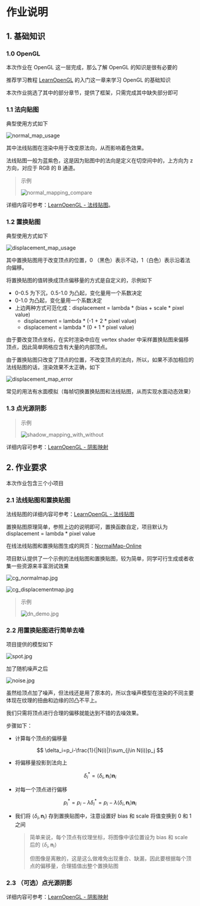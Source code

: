 # 作业说明

## 1. 基础知识

### 1.0 OpenGL

本次作业在 OpenGL 这一层完成，那么了解 OpenGL 的知识是很有必要的

推荐学习教程 [LearnOpenGL](https://learnopengl-cn.github.io/) 的入门这一章来学习 OpenGL 的基础知识

本次作业挑选了其中的部分章节，提供了框架，只需完成其中缺失部分即可

### 1.1 法向贴图

典型使用方式如下

![normal_map_usage](https://cdn.jsdelivr.net/gh/Ubpa/USTC_CG_Data@master/Homeworks/08_Shader/normal_map_usage.jpg)

其中法线贴图在渲染中用于改变原法向，从而影响着色效果。

法线贴图一般为蓝紫色，这是因为贴图中的法向是定义在切空间中的，上方向为 z 方向，对应于 RGB 的 B 通道。

> 示例
>
> ![normal_mapping_compare](https://cdn.jsdelivr.net/gh/Ubpa/USTC_CG_Data@master/Homeworks/08_Shader/normal_mapping_compare.jpg)

详细内容可参考：[LearnOpenGL - 法线贴图](https://learnopengl-cn.github.io/05%20Advanced%20Lighting/04%20Normal%20Mapping/)。

### 1.2 置换贴图

典型使用方式如下

![displacement_map_usage](https://cdn.jsdelivr.net/gh/Ubpa/USTC_CG_Data@master/Homeworks/08_Shader/displacement_map_usage.jpg)

其中置换贴图用于改变顶点的位置，0 （黑色）表示不动，1（白色）表示沿着法向偏移。

将置换贴图的值转换成顶点偏移量的方式是自定义的，示例如下

- 0-0.5 为下沉，0.5-1.0 为凸起，变化量用一个系数决定
- 0-1.0 为凸起，变化量用一个系数决定
- 上边两种方式可范化成：displacement = lambda * (bias + scale * pixel value)
  - displacement = lambda * (-1 + 2 * pixel value)
  - displacement = lambda * (0 + 1 * pixel value)

由于要改变顶点坐标，在实时渲染中应在 vertex shader 中采样置换贴图来偏移顶点，因此简单网格应含有大量的内部顶点。

由于置换贴图只改变了顶点的位置，不改变顶点的法向，所以，如果不添加相应的法线贴图的话，渲染效果不太正确，如下

![displacement_map_error](https://cdn.jsdelivr.net/gh/Ubpa/USTC_CG_Data@master/Homeworks/08_Shader/displacement_map_error.jpg)



常见的用法有水面模拟（每帧切换置换贴图和法线贴图，从而实现水面动态效果）

### 1.3 点光源阴影

> 示例
>
> ![shadow_mapping_with_without](https://cdn.jsdelivr.net/gh/Ubpa/USTC_CG_Data@master/Homeworks/08_Shader/shadow_mapping_with_without.jpg)

详细内容可参考：[LearnOpenGL - 阴影映射](https://learnopengl-cn.github.io/05%20Advanced%20Lighting/03%20Shadows/01%20Shadow%20Mapping/) 

## 2. 作业要求

本次作业包含三个小项目

### 2.1 法线贴图和置换贴图

法线贴图的详细内容可参考：[LearnOpenGL - 法线贴图](https://learnopengl-cn.github.io/05%20Advanced%20Lighting/04%20Normal%20Mapping/) 

置换贴图原理简单，参照上边的说明即可，置换函数自定，项目默认为 displacement = lambda * pixel value

在线法线贴图和置换贴图生成的网页：[NormalMap-Online](https://cpetry.github.io/NormalMap-Online/) 

项目默认提供了一个示例的法线贴图和置换贴图，较为简单，同学可行生成或者收集一些资源来丰富测试效果

![cg_normalmap.jpg](https://cdn.jsdelivr.net/gh/Ubpa/USTC_CG_Data@master/Homeworks/08_Shader/textures/cg_normalmap.jpg)

![cg_displacementmap.jpg](https://cdn.jsdelivr.net/gh/Ubpa/USTC_CG_Data@master/Homeworks/08_Shader/textures/cg_displacementmap.jpg)

> 示例
>
> ![dn_demo.jpg](https://cdn.jsdelivr.net/gh/Ubpa/USTC_CG_Data@master/Homeworks/08_Shader/dn_demo.jpg)

### 2.2 用置换贴图进行简单去噪

项目提供的模型如下

![spot.jpg](https://cdn.jsdelivr.net/gh/Ubpa/USTC_CG_Data@master/Homeworks/08_Shader/spot.jpg)

加了随机噪声之后

![noise.jpg](https://cdn.jsdelivr.net/gh/Ubpa/USTC_CG_Data@master/Homeworks/08_Shader/noise.jpg)

虽然给顶点加了噪声，但法线还是用了原本的，所以含噪声模型在渲染的不同主要体现在纹理的扭曲和边缘的凹凸不平上。

我们只需将顶点进行合理的偏移就能达到不错的去噪效果。

步骤如下：

- 计算每个顶点的偏移量

$$
\delta_i=p_i-\frac{1}{|N(i)|}\sum_{j\in N(i)}p_j
$$

- 将偏移量投影到法向上

$$
\delta^*_i=\langle\delta_i,\pmb{n}_i\rangle \pmb{n}_i
$$

- 对每一个顶点进行偏移

$$
p^*_i=p_i-\lambda \delta_i^*=p_i-\lambda\langle\delta_i,\pmb{n}_i\rangle \pmb{n}_i
$$

- 我们将 $\langle\delta_i,\pmb{n}_i\rangle$ 存到置换贴图中，注意设置好 bias 和 scale 将值变换到 0 和 1 之间

  > 简单来说，每个顶点有纹理坐标，将图像中该位置设为 bias 和 scale 后的 $\langle\delta_i,\pmb{n}_i\rangle$ 
  >
  > 但图像是离散的，这是这么做难免出现重合、缺漏，因此要根据每个顶点的偏移量，合理插值出整个置换贴图

### 2.3 （可选）点光源阴影

详细内容可参考：[LearnOpenGL - 阴影映射](https://learnopengl-cn.github.io/05%20Advanced%20Lighting/03%20Shadows/01%20Shadow%20Mapping/) 

